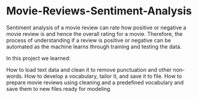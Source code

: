 # Movie-Reviews-Sentiment-Analysis

Sentiment analysis of a movie review can rate how positive or negative a movie review is and hence the overall rating for a movie. Therefore, the process of understanding if a review is positive or negative can be automated as the machine learns through training and testing the data.

In this project we learned:

   How to load text data and clean it to remove punctuation and other non-words.
   How to develop a vocabulary, tailor it, and save it to file.
   How to prepare movie reviews using cleaning and a predefined vocabulary and save them to new files ready for modeling
